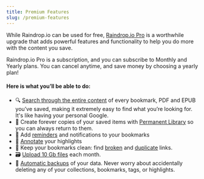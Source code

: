 ```yaml
---
title: Premium Features
slug: /premium-features
---
```

While Raindrop.io can be used for free, [Raindrop.io Pro](https://raindrop.io/pro/buy) is a worthwhile upgrade that adds powerful features and functionality to help you do more with the content you save. 

Raindrop.io Pro is a subscription, and you can subscribe to Monthly and Yearly plans. You can cancel anytime, and save money by choosing a yearly plan! 

#### Here is what you’ll be able to do:
- 🔍 [Search through the entire content](../using/search/index.md#full-text-search) of every bookmark, PDF and EPUB you’ve saved, making it extremely easy to find what you’re looking for. It's like having your personal Google.
- 💾 Create forever copies of your saved items with [Permanent Library](../using/permanent-copy/index.md) so you can always return to them.
- 🔔 Add [reminders](../using/reminders/index.md#) and notifications to your bookmarks
- 💬 [Annotate](../using/highlights/index.md#edit) your highlights
- 🛁 Keep your bookmarks clean: find [broken](../using/search/index.md#broken-links) and [duplicate](../using/search/index.md#duplicates) links.
- 🗃️ [Upload 10 Gb files](../using/files/index.md) each month.
- 🦺 [Automatic backups](../using/backups/index.md#automatic) of your data. Never worry about accidentally deleting any of your collections, bookmarks, tags, or highlights.
